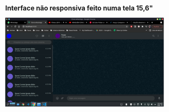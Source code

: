 ## Interface não responsiva feito numa tela 15,6"

![alt text](https://github.com/JhonatanKennedy/CloneWhatsVue/blob/master/Result.png)
